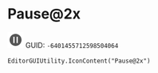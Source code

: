 # Pause@2x
![](/img/Pause@2x.png)
GUID: `-6401455712598504064`
```
EditorGUIUtility.IconContent("Pause@2x")
```

